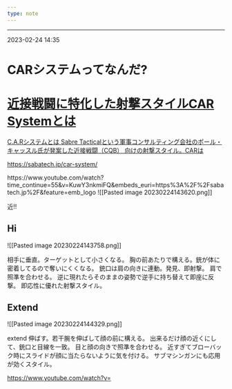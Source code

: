 ```yaml
---
type: note
---
```


	

---
2023-02-24  14:35

# CARシステムってなんだ?


<div class="rich-link-card-container"><a class="rich-link-card" href="https://sabatech.jp/car-system/" target="_blank">
	<div class="rich-link-image-container">
		<div class="rich-link-image" style="background-image: url('https://sabatech.jp/wp/wp-content/uploads/2019/12/jhonwick.jpg')">
	</div>
	</div>
	<div class="rich-link-card-text">
		<h1 class="rich-link-card-title">近接戦闘に特化した射撃スタイルCAR Systemとは</h1>
		<p class="rich-link-card-description">
		C.A.Rシステムとは Sabre Tacticalという軍事コンサルティング会社のポール・キャッスル氏が発案した近接戦闘（CQB） 向けの射撃スタイル。CARは
		</p>
		<p class="rich-link-href">
		https://sabatech.jp/car-system/
		</p>
	</div>
</a></div>
https://www.youtube.com/watch?time_continue=55&v=KuwY3nkmiFQ&embeds_euri=https%3A%2F%2Fsabatech.jp%2F&feature=emb_logo
![[Pasted image 20230224143620.png]]

近!!


## Hi 

![[Pasted image 20230224143758.png]]

相手に垂直。ターゲットとして小さくなる。
胸の前あたりで構える。銃が体に密着してるので奪いにくくなる。
銃口は肩の向きに連動。発見、即射撃。
肩で照準を合わせる。
逆に現れたらそのままの姿勢で逆手に持ち替えて即座に反撃。
即応性に優れた射撃スタイル。

## Extend

![[Pasted image 20230224144329.png]]


extend 伸ばす。若干腕を伸ばして顔の前に構える。
出来るだけ顔の近くにして、銃口と目線を一致。
目と顔の向きで照準を合わせる。
近すぎてブローバック時にスライドが顔に当たらないように気を付ける。
サブマシンガンにも応用が効くスタイル。

https://www.youtube.com/watch?v=

